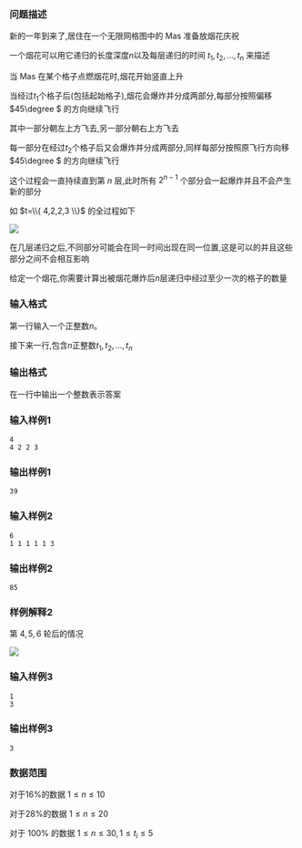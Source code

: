 ### 问题描述
新的一年到来了,居住在一个无限网格图中的 $\text{Mas}$ 准备放烟花庆祝

一个烟花可以用它递归的长度深度$n$以及每层递归的时间 $t_1,t_2,\dots,t_n$ 来描述

当 $\text{Mas}$ 在某个格子点燃烟花时,烟花开始竖直上升

当经过$t_1$个格子后(包括起始格子),烟花会爆炸并分成两部分,每部分按照偏移 $45\degree $ 的方向继续飞行

其中一部分朝左上方飞去,另一部分朝右上方飞去

每一部分在经过$t_2$个格子后又会爆炸并分成两部分,同样每部分按照原飞行方向移 $45\degree $ 的方向继续飞行

这个过程会一直持续直到第 $n$ 层,此时所有 $2^{n-1}$ 个部分会一起爆炸并且不会产生新的部分

如 $t=\\{ 4,2,2,3 \\}$ 的全过程如下

![](https://syc-oj-file.oss-cn-shenzhen.aliyuncs.com/img/20230914143514980.jpg)

在几层递归之后,不同部分可能会在同一时间出现在同一位置,这是可以的并且这些部分之间不会相互影响

给定一个烟花,你需要计算出被烟花爆炸后$n$层递归中经过至少一次的格子的数量
### 输入格式

第一行输入一个正整数$n$。

接下来一行,包含$n$正整数$t_1,t_2,\dots,t_n$
###  输出格式
在一行中输出一个整数表示答案

### 输入样例1
```
4
4 2 2 3
```
### 输出样例1
```
39
```
### 输入样例2
```
6
1 1 1 1 1 3
```
### 输出样例2
```
85
```
### 样例解释2
第 $4,5,6$ 轮后的情况

![](https://syc-oj-file.oss-cn-shenzhen.aliyuncs.com/img/20230914143530583.jpg)

### 输入样例3

```
1
3
```
### 输出样例3
```
3
```
### 数据范围
对于$16\%$的数据 $1 \leq  n \leq 10$

对于$28\%$的数据 $1 \leq  n \leq 20$

对于 $100\%$ 的数据 $1 \leq n \leq 30,1 \leq t_i \leq 5$